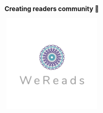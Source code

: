 <h2 align="center">
   <strong>Creating readers community 🚀</strong>
</h2>
<p align="center">
   <img height=300 src="/wereads-client/public/assets/Webp.net-resizeimage.png
">
</p>

